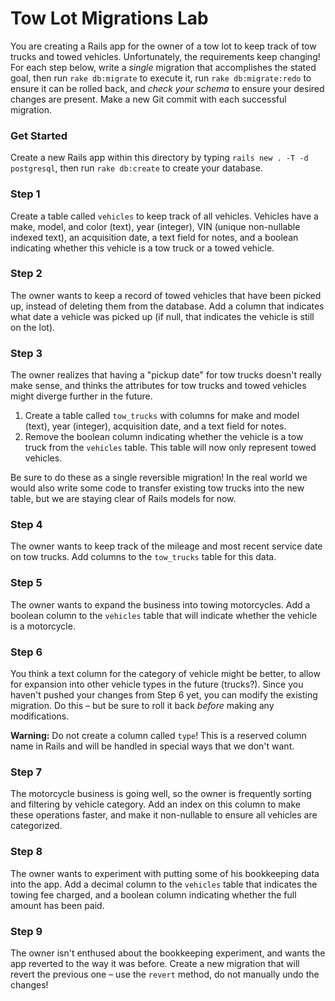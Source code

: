 # Tow Lot Migrations Lab

You are creating a Rails app for the owner of a tow lot to keep track of tow trucks and towed vehicles. Unfortunately, the requirements keep changing! For each step below, write a *single* migration that accomplishes the stated goal, then run `rake db:migrate` to execute it, run `rake db:migrate:redo` to ensure it can be rolled back, and *check your schema* to ensure your desired changes are present. Make a new Git commit with each successful migration.

### Get Started

Create a new Rails app within this directory by typing `rails new . -T -d postgresql`, then run `rake db:create` to create your database.

### Step 1

Create a table called `vehicles` to keep track of all vehicles. Vehicles have a make, model, and color (text), year (integer), VIN (unique non-nullable indexed text), an acquisition date, a text field for notes, and a boolean indicating whether this vehicle is a tow truck or a towed vehicle.

### Step 2

The owner wants to keep a record of towed vehicles that have been picked up, instead of deleting them from the database. Add a column that indicates what date a vehicle was picked up (if null, that indicates the vehicle is still on the lot).

### Step 3

The owner realizes that having a "pickup date" for tow trucks doesn't really make sense, and thinks the attributes for tow trucks and towed vehicles might diverge further in the future.

1. Create a table called `tow_trucks` with columns for make and model (text), year (integer), acquisition date, and a text field for notes.
2. Remove the boolean column indicating whether the vehicle is a tow truck from the `vehicles` table. This table will now only represent towed vehicles.

Be sure to do these as a single reversible migration! In the real world we would also write some code to transfer existing tow trucks into the new table, but we are staying clear of Rails models for now.

### Step 4

The owner wants to keep track of the mileage and most recent service date on tow trucks. Add columns to the `tow_trucks` table for this data.

### Step 5

The owner wants to expand the business into towing motorcycles. Add a boolean column to the `vehicles` table that will indicate whether the vehicle is a motorcycle.

### Step 6

You think a text column for the category of vehicle might be better, to allow for expansion into other vehicle types in the future (trucks?). Since you haven't pushed your changes from Step 6 yet, you can modify the existing migration. Do this &ndash; but be sure to roll it back *before* making any modifications.

**Warning:** Do not create a column called `type`! This is a reserved column name in Rails and will be handled in special ways that we don't want.

### Step 7

The motorcycle business is going well, so the owner is frequently sorting and filtering by vehicle category. Add an index on this column to make these operations faster, and make it non-nullable to ensure all vehicles are categorized.

### Step 8

The owner wants to experiment with putting some of his bookkeeping data into the app. Add a decimal column to the `vehicles` table that indicates the towing fee charged, and a boolean column indicating whether the full amount has been paid.

### Step 9

The owner isn't enthused about the bookkeeping experiment, and wants the app reverted to the way it was before. Create a new migration that will revert the previous one &ndash; use the `revert` method, do not manually undo the changes!
